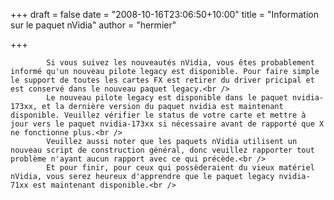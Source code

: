 
+++
draft = false
date = "2008-10-16T23:06:50+10:00"
title = "Information sur le paquet nVidia"
author = "hermier"

+++

            Si vous suivez les nouveautés nVidia, vous êtes probablement informé qu'un nouveau pilote legacy est disponible. Pour faire simple le support de toutes les cartes FX est retirer du driver pricipal et est conservé dans le nouveau paquet legacy.<br />
            Le nouveau pilote legacy est disponible dans le paquet nvidia-173xx, et la dernière version du paquet nvidia est maintenant disponible. Veuillez vérifier le status de votre carte et mettre à jour vers le paquet nvidia-173xx si nécessaire avant de rapporté que X ne fonctionne plus.<br />
            Veuillez aussi noter que les paquets nVidia utilisent un nouveau script de construction général, donc veuillez rapporter tout problème n'ayant aucun rapport avec ce qui précède.<br />
            Et pour finir, pour ceux qui possèderaient du vieux matériel nVidia, vous serez heureux d'apprendre que le paquet legacy nvidia-71xx est maintenant disponible.<br />
            
        